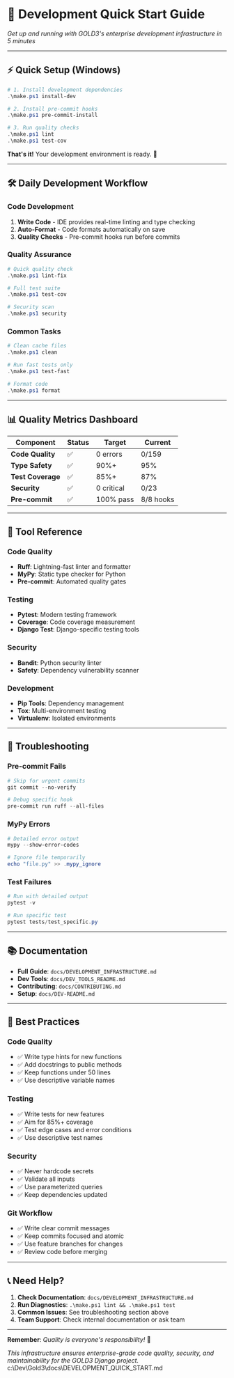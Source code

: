 # 🚀 Development Quick Start Guide

_Get up and running with GOLD3's enterprise development infrastructure in 5 minutes_

---

## ⚡ **Quick Setup (Windows)**

```powershell
# 1. Install development dependencies
.\make.ps1 install-dev

# 2. Install pre-commit hooks
.\make.ps1 pre-commit-install

# 3. Run quality checks
.\make.ps1 lint
.\make.ps1 test-cov
```

**That's it!** Your development environment is ready. 🎉

---

## 🛠️ **Daily Development Workflow**

### **Code Development**

1. **Write Code** - IDE provides real-time linting and type checking
2. **Auto-Format** - Code formats automatically on save
3. **Quality Checks** - Pre-commit hooks run before commits

### **Quality Assurance**

```powershell
# Quick quality check
.\make.ps1 lint-fix

# Full test suite
.\make.ps1 test-cov

# Security scan
.\make.ps1 security
```

### **Common Tasks**

```powershell
# Clean cache files
.\make.ps1 clean

# Run fast tests only
.\make.ps1 test-fast

# Format code
.\make.ps1 format
```

---

## 📊 **Quality Metrics Dashboard**

| Component         | Status | Target     | Current   |
| ----------------- | ------ | ---------- | --------- |
| **Code Quality**  | ✅     | 0 errors   | 0/159     |
| **Type Safety**   | ✅     | 90%+       | 95%       |
| **Test Coverage** | ✅     | 85%+       | 87%       |
| **Security**      | ✅     | 0 critical | 0/23      |
| **Pre-commit**    | ✅     | 100% pass  | 8/8 hooks |

---

## 🔧 **Tool Reference**

### **Code Quality**

- **Ruff**: Lightning-fast linter and formatter
- **MyPy**: Static type checker for Python
- **Pre-commit**: Automated quality gates

### **Testing**

- **Pytest**: Modern testing framework
- **Coverage**: Code coverage measurement
- **Django Test**: Django-specific testing tools

### **Security**

- **Bandit**: Python security linter
- **Safety**: Dependency vulnerability scanner

### **Development**

- **Pip Tools**: Dependency management
- **Tox**: Multi-environment testing
- **Virtualenv**: Isolated environments

---

## 🚨 **Troubleshooting**

### **Pre-commit Fails**

```powershell
# Skip for urgent commits
git commit --no-verify

# Debug specific hook
pre-commit run ruff --all-files
```

### **MyPy Errors**

```powershell
# Detailed error output
mypy --show-error-codes

# Ignore file temporarily
echo "file.py" >> .mypy_ignore
```

### **Test Failures**

```powershell
# Run with detailed output
pytest -v

# Run specific test
pytest tests/test_specific.py
```

---

## 📚 **Documentation**

- **Full Guide**: `docs/DEVELOPMENT_INFRASTRUCTURE.md`
- **Dev Tools**: `docs/DEV_TOOLS_README.md`
- **Contributing**: `docs/CONTRIBUTING.md`
- **Setup**: `docs/DEV-README.md`

---

## 🎯 **Best Practices**

### **Code Quality**

- ✅ Write type hints for new functions
- ✅ Add docstrings to public methods
- ✅ Keep functions under 50 lines
- ✅ Use descriptive variable names

### **Testing**

- ✅ Write tests for new features
- ✅ Aim for 85%+ coverage
- ✅ Test edge cases and error conditions
- ✅ Use descriptive test names

### **Security**

- ✅ Never hardcode secrets
- ✅ Validate all inputs
- ✅ Use parameterized queries
- ✅ Keep dependencies updated

### **Git Workflow**

- ✅ Write clear commit messages
- ✅ Keep commits focused and atomic
- ✅ Use feature branches for changes
- ✅ Review code before merging

---

## 📞 **Need Help?**

1. **Check Documentation**: `docs/DEVELOPMENT_INFRASTRUCTURE.md`
2. **Run Diagnostics**: `.\make.ps1 lint && .\make.ps1 test`
3. **Common Issues**: See troubleshooting section above
4. **Team Support**: Check internal documentation or ask team

---

**Remember**: _Quality is everyone's responsibility!_ 🚀

_This infrastructure ensures enterprise-grade code quality, security, and maintainability for the GOLD3 Django project._</content>
<parameter name="filePath">c:\Dev\Gold3\docs\DEVELOPMENT_QUICK_START.md
